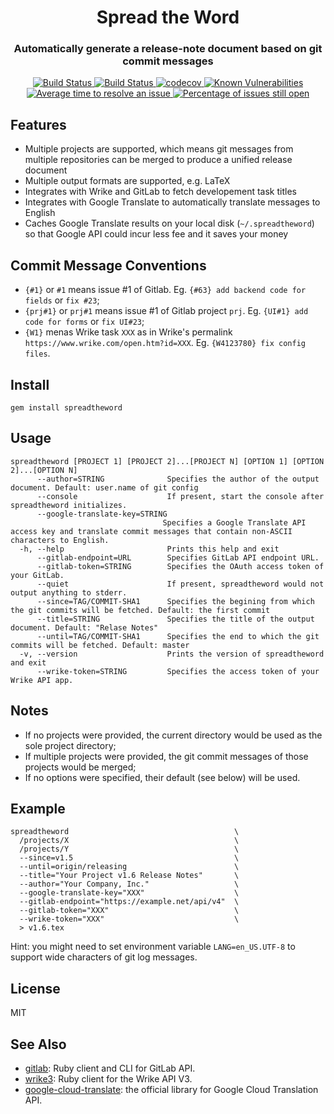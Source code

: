 <h1 align="center" style="border-bottom: none;">Spread the Word</h1>
<h3 align="center">Automatically generate a release-note document based on git commit messages</h3>
<p align="center">
<a href="https://travis-ci.org/pmq20/spreadtheword">
  <img alt="Build Status" src="https://travis-ci.org/pmq20/spreadtheword.svg?branch=master" />
</a>
<a href="https://ci.appveyor.com/project/pmq20/spreadtheword/branch/master">
  <img alt="Build Status" src="https://ci.appveyor.com/api/projects/status/xdb4p03gvrjr0m6m?svg=true" />
</a>
<a href="https://codecov.io/gh/pmq20/spreadtheword">
  <img alt="codecov" src="https://codecov.io/gh/pmq20/spreadtheword/branch/master/graph/badge.svg" />
</a>
<a href="https://snyk.io/test/github/pmq20/spreadtheword">
  <img src="https://snyk.io/test/github/pmq20/spreadtheword/badge.svg" alt="Known Vulnerabilities" data-canonical-src="https://snyk.io/test/github/pmq20/spreadtheword?targetFile=Frontend%2Fpackage.json" style="max-width:100%;">
</a>
<a href="http://isitmaintained.com/project/pmq20/spreadtheword">
  <img alt="Average time to resolve an issue" src="http://isitmaintained.com/badge/resolution/pmq20/spreadtheword.svg" />
</a>
<a href="http://isitmaintained.com/project/pmq20/spreadtheword">
  <img alt="Percentage of issues still open" src="http://isitmaintained.com/badge/open/pmq20/spreadtheword.svg" />
</a>
</p>

## Features

* Multiple projects are supported, which means git messages from multiple repositories can be merged to produce a unified release document
* Multiple output formats are supported, e.g. LaTeX
* Integrates with Wrike and GitLab to fetch developement task titles
* Integrates with Google Translate to automatically translate messages to English
* Caches Google Translate results on your local disk (`~/.spreadtheword`) so that Google API could incur less fee and it saves your money

## Commit Message Conventions

- `{#1}` or `#1` means issue #1 of Gitlab. Eg. `{#63} add backend code for fields` or `fix #23`;
- `{prj#1}` or `prj#1` means issue #1 of Gitlab project `prj`. Eg. `{UI#1} add code for forms` or `fix UI#23`;
- `{W1}` menas Wrike task `XXX` as in Wrike's permalink `https://www.wrike.com/open.htm?id=XXX`. Eg. `{W4123780} fix config files`.

## Install

    gem install spreadtheword

## Usage

    spreadtheword [PROJECT 1] [PROJECT 2]...[PROJECT N] [OPTION 1] [OPTION 2]...[OPTION N]
          --author=STRING              Specifies the author of the output document. Default: user.name of git config
          --console                    If present, start the console after spreadtheword initializes.
          --google-translate-key=STRING
                                      Specifies a Google Translate API access key and translate commit messages that contain non-ASCII characters to English.
      -h, --help                       Prints this help and exit
          --gitlab-endpoint=URL        Specifies GitLab API endpoint URL.
          --gitlab-token=STRING        Specifies the OAuth access token of your GitLab.
          --quiet                      If present, spreadtheword would not output anything to stderr.
          --since=TAG/COMMIT-SHA1      Specifies the begining from which the git commits will be fetched. Default: the first commit
          --title=STRING               Specifies the title of the output document. Default: "Relase Notes"
          --until=TAG/COMMIT-SHA1      Specifies the end to which the git commits will be fetched. Default: master
      -v, --version                    Prints the version of spreadtheword and exit
          --wrike-token=STRING         Specifies the access token of your Wrike API app.

## Notes

* If no projects were provided, the current directory would be used as the sole project directory;
* If multiple projects were provided, the git commit messages of those projects would be merged;
* If no options were specified, their default (see below) will be used.

## Example

    spreadtheword                                     \
      /projects/X                                     \
      /projects/Y                                     \
      --since=v1.5                                    \
      --until=origin/releasing                        \
      --title="Your Project v1.6 Release Notes"       \
      --author="Your Company, Inc."                   \
      --google-translate-key="XXX"                    \
      --gitlab-endpoint="https://example.net/api/v4"  \
      --gitlab-token="XXX"                            \
      --wrike-token="XXX"                             \
      > v1.6.tex

Hint: you might need to set environment variable `LANG=en_US.UTF-8` to support wide characters of git log messages.

## License

MIT

## See Also

- [gitlab](https://github.com/narkoz/gitlab): Ruby client and CLI for GitLab API.
- [wrike3](https://github.com/morshedalam/wrike3): Ruby client for the Wrike API V3.
- [google-cloud-translate](https://github.com/GoogleCloudPlatform/google-cloud-ruby/tree/master/google-cloud-translate): the official library for Google Cloud Translation API.
